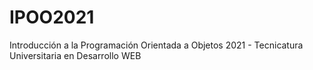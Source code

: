# IPOO2021
Introducción a la Programación Orientada a Objetos 2021 - Tecnicatura Universitaria en Desarrollo WEB

